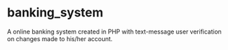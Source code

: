 banking_system
==============

A online banking system created in PHP with text-message user verification on changes made to his/her account. 
